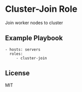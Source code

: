 Cluster-Join Role
=========

Join worker nodes to cluster

Example Playbook
----------------

    - hosts: servers
      roles:
         - cluster-join

License
-------

MIT
